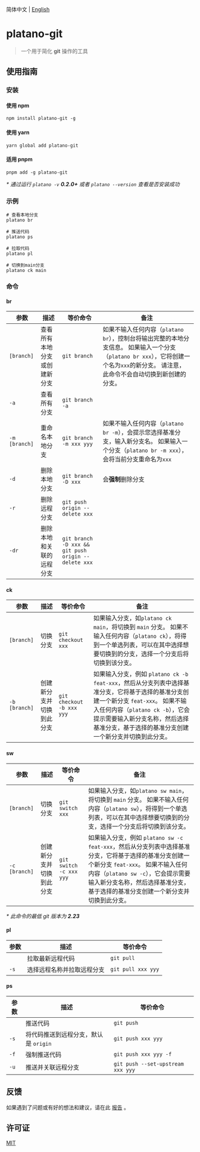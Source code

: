 简体中文 | [English](README.md)

# platano-git

> 一个用于简化 **git** 操作的工具

## 使用指南

### 安装

#### 使用 npm

```shell
npm install platano-git -g
```

#### 使用 yarn

```shell
yarn global add platano-git
```

#### 适用 pnpm

```shell
pnpm add -g platano-git
```

_\* 通过运行 `platano -v` ***0.2.0+*** 或者 `platano --version` 查看是否安装成功_

### 示例

```shell
# 查看本地分支
platano br

# 推送代码
platano ps

# 拉取代码
platano pl

# 切换到main分支
platano ck main
```

### 命令

#### br

| 参数| 描述 | 等价命令| 备注 |
| --- | --- | --- | --- |
| `[branch]` | 查看所有本地分支或创建新分支 | `git branch` | 如果不输入任何内容（`platano br`），控制台将输出完整的本地分支信息。 如果输入一个分支（`platano br xxx`），它将创建一个名为`xxx`的新分支。 请注意，此命令不会自动切换到新创建的分支。|
| `-a` | 查看所有分支 | `git branch -a` |
| `-m [branch]` | 重命名本地分支 | `git branch -m xxx yyy` | 如果不输入任何内容（`platano br -m`），会提示您选择基准分支，输入新分支名。 如果输入一个分支（`platano br -m xxx`），会将当前分支重命名为`xxx` |
| `-d` | 删除本地分支 | `git branch -D xxx` | 会**强制**删除分支 |
| `-r` | 删除远程分支 | `git push origin --delete xxx` |
| `-dr` | 删除本地和关联的远程分支 | `git branch -D xxx && git push origin --delete xxx` |

#### ck

| 参数| 描述 | 等价命令| 备注 |
| --- | --- | --- | --- |
| `[branch]` | 切换分支 | `git checkout xxx` | 如果输入分支，如`platano ck main`，将切换到 `main` 分支。 如果不输入任何内容（`platano ck`），将得到一个单选列表，可以在其中选择想要切换到的分支，选择一个分支后将切换到该分支。 |
| `-b [branch]` | 创建新分支并切换到此分支 | `git checkout -b xxx yyy` | 如果输入分支，例如 `platano ck -b feat-xxx`，然后从分支列表中选择基准分支，它将基于选择的基准分支创建一个新分支 `feat-xxx`。 如果不输入任何内容（`platano ck -b`），它会提示需要输入新分支名称，然后选择基准分支，基于选择的基准分支创建一个新分支并切换到此分支。 |

#### sw

| 参数| 描述 | 等价命令| 备注 |
| --- | --- | --- | --- |
| `[branch]` | 切换分支 | `git switch xxx` | 如果输入分支，如`platano sw main`，将切换到 `main` 分支。 如果不输入任何内容（`platano sw`），将得到一个单选列表，可以在其中选择想要切换到的分支，选择一个分支后将切换到该分支。 |
| `-c [branch]` | 创建新分支并切换到此分支 | `git switch -c xxx yyy` | 如果输入分支，例如 `platano sw -c feat-xxx`，然后从分支列表中选择基准分支，它将基于选择的基准分支创建一个新分支 `feat-xxx`。 如果不输入任何内容（`platano sw -c`），它会提示需要输入新分支名称，然后选择基准分支，基于选择的基准分支创建一个新分支并切换到此分支。 |

_\* 此命令的最低 git 版本为 **2.23**_

#### pl

| 参数| 描述 | 等价命令 |
| --- | --- | --- |
| ` ` | 拉取最新远程代码 | `git pull` |
| `-s` | 选择远程名称并拉取远程分支| `git pull xxx yyy` |

#### ps

| 参数| 描述 | 等价命令|
| --- | --- | --- |
| ` ` | 推送代码| `git push` |
| `-s` | 将代码推送到远程分支，默认是 `origin` | `git push xxx yyy` |
| `-f` | 强制推送代码 | `git push xxx yyy -f` |
| `-u` | 推送并关联远程分支 | `git push --set-upstream xxx yyy` |

## 反馈

如果遇到了问题或有好的想法和建议，请在此 [报告](https://github.com/chouchouji/platano-git/issues) 。

## 许可证

[MIT](LICENSE)
